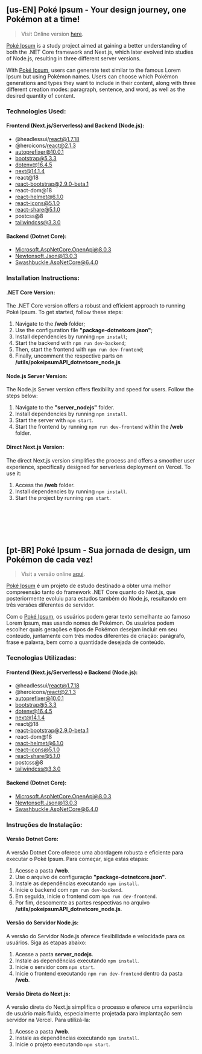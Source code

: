 ## **[us-EN]** Poké Ipsum - Your design journey, one Pokémon at a time!

> Visit Online version [here](https://poke-ipsum.vercel.app).

[Poké Ipsum](https://poke-ipsum.vercel.app) is a study project aimed at gaining a better understanding of both the .NET Core framework and Next.js, which later evolved into studies of Node.js, resulting in three different server versions.

With [Poké Ipsum](https://poke-ipsum.vercel.app), users can generate text similar to the famous Lorem Ipsum but using Pokémon names. Users can choose which Pokémon generations and types they want to include in their content, along with three different creation modes: paragraph, sentence, and word, as well as the desired quantity of content.

### Technologies Used:

#### Frontend (Next.js/Serverless) and Backend (Node.js):

- @headlessui/react@1.7.18
- @heroicons/react@2.1.3
- autoprefixer@10.0.1
- bootstrap@5.3.3
- dotenv@16.4.5
- next@14.1.4
- react@18
- react-bootstrap@2.9.0-beta.1
- react-dom@18
- react-helmet@6.1.0
- react-icons@5.1.0
- react-share@5.1.0
- postcss@8
- tailwindcss@3.3.0

#### Backend (Dotnet Core):

- Microsoft.AspNetCore.OpenApi@8.0.3
- Newtonsoft.Json@13.0.3
- Swashbuckle.AspNetCore@6.4.0

### Installation Instructions:

#### .NET Core Version:

The .NET Core version offers a robust and efficient approach to running Poké Ipsum. To get started, follow these steps:

1. Navigate to the **/web** folder;
2. Use the configuration file **"package-dotnetcore.json"**;
3. Install dependencies by running `npm install`;
4. Start the backend with `npm run dev-backend`;
5. Then, start the frontend with `npm run dev-frontend`;
6. Finally, uncomment the respective parts on **/utils/pokeipsumAPI_dotnetcore_node,js**

#### Node.js Server Version:

The Node.js Server version offers flexibility and speed for users. Follow the steps below:

1. Navigate to the **"server_nodejs"** folder.
2. Install dependencies by running `npm install`.
3. Start the server with `npm start`.
4. Start the frontend by running `npm run dev-frontend` within the **/web** folder.

#### Direct Next.js Version:

The direct Next.js version simplifies the process and offers a smoother user experience, specifically designed for serverless deployment on Vercel. To use it:

1. Access the **/web** folder.
2. Install dependencies by running `npm install`.
3. Start the project by running `npm start`.

&nbsp;
---
&nbsp;

## **[pt-BR]** Poké Ipsum - Sua jornada de design, um Pokémon de cada vez!

> Visit a versão online [aqui](https://poke-ipsum.vercel.app).

[Poké Ipsum](https://poke-ipsum.vercel.app) é um projeto de estudo destinado a obter uma melhor compreensão tanto do framework .NET Core quanto do Next.js, que posteriormente evoluiu para estudos também do Node.js, resultando em três versões diferentes de servidor.

Com o [Poké Ipsum](https://poke-ipsum.vercel.app), os usuários podem gerar texto semelhante ao famoso Lorem Ipsum, mas usando nomes de Pokémon. Os usuários podem escolher quais gerações e tipos de Pokémon desejam incluir em seu conteúdo, juntamente com três modos diferentes de criação: parágrafo, frase e palavra, bem como a quantidade desejada de conteúdo.

### Tecnologias Utilizadas:

#### Frontend (Next.js/Serverless) e Backend (Node.js):

- @headlessui/react@1.7.18
- @heroicons/react@2.1.3
- autoprefixer@10.0.1
- bootstrap@5.3.3
- dotenv@16.4.5
- next@14.1.4
- react@18
- react-bootstrap@2.9.0-beta.1
- react-dom@18
- react-helmet@6.1.0
- react-icons@5.1.0
- react-share@5.1.0
- postcss@8
- tailwindcss@3.3.0

#### Backend (Dotnet Core):

- Microsoft.AspNetCore.OpenApi@8.0.3
- Newtonsoft.Json@13.0.3
- Swashbuckle.AspNetCore@6.4.0


### Instruções de Instalação:

#### Versão Dotnet Core:

A versão Dotnet Core oferece uma abordagem robusta e eficiente para executar o Poké Ipsum. Para começar, siga estas etapas:

1. Acesse a pasta **/web**.
2. Use o arquivo de configuração **"package-dotnetcore.json"**.
3. Instale as dependências executando `npm install`.
4. Inicie o backend com `npm run dev-backend`.
5. Em seguida, inicie o frontend com `npm run dev-frontend`.
6. Por fim, descomente as partes respectivas no arquivo **/utils/pokeipsumAPI_dotnetcore_node.js**.

#### Versão do Servidor Node.js:

A versão do Servidor Node.js oferece flexibilidade e velocidade para os usuários. Siga as etapas abaixo:

1. Acesse a pasta **server_nodejs**.
2. Instale as dependências executando `npm install`.
3. Inicie o servidor com `npm start`.
4. Inicie o frontend executando `npm run dev-frontend` dentro da pasta **/web**.

#### Versão Direta do Next.js:

A versão direta do Next.js simplifica o processo e oferece uma experiência de usuário mais fluida, especialmente projetada para implantação sem servidor na Vercel. Para utilizá-la:

1. Acesse a pasta **/web**.
2. Instale as dependências executando `npm install`.
3. Inicie o projeto executando `npm start`.